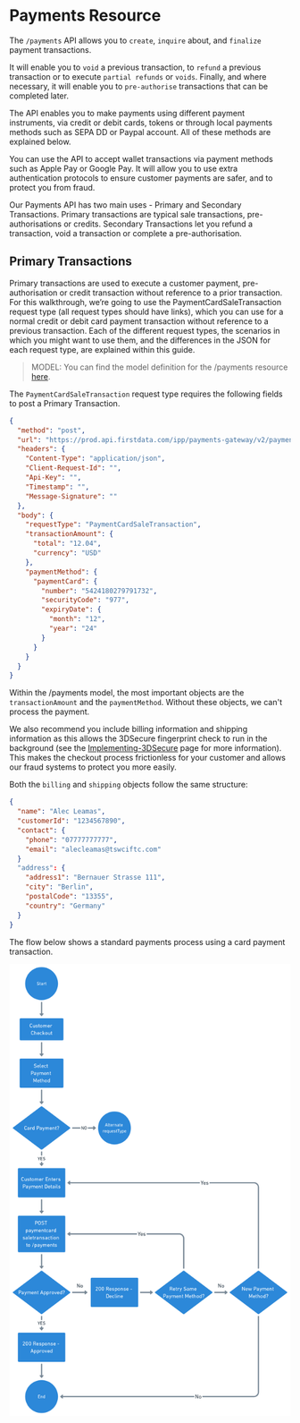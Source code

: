 # Payments Resource

The `/payments` API allows you to `create`, `inquire` about, and `finalize` payment transactions. 

It will enable you to `void` a previous transaction, to `refund` a previous transaction or to execute `partial refunds` or `voids`. Finally, and where necessary, it will enable you to `pre-authorise` transactions that can be completed later.

The API enables you to make payments using different payment instruments, via credit or debit cards, tokens or through local payments methods such as SEPA DD or Paypal account. All of these methods are explained below. 

You can use the API to accept wallet transactions via payment methods such as Apple Pay or Google Pay. It will allow you to use extra authentication protocols to ensure customer payments are safer, and to protect you from fraud.

Our Payments API has two main uses - Primary and Secondary Transactions. Primary transactions are typical sale transactions, pre-authorisations or credits. Secondary Transactions let you refund a transaction, void a transaction or complete a pre-authorisation. 

## Primary Transactions

Primary transactions are used to execute a customer payment, pre-authorisation or credit transaction without reference to a prior transaction. For this walkthrough, we’re going to use the PaymentCardSaleTransaction request type (all request types should have links), which you can use for a normal credit or debit card payment transaction without reference to a previous transaction. Each of the different request types, the scenarios in which you might want to use them, and the differences in the JSON for each request type, are explained within this guide.

<!-- theme: success -->

> MODEL: You can find the model definition for the /payments resource [here](https://docs.fiserv.com/docs/payments/reference/Payments.v1.yaml/paths/~1payments/post).

The `PaymentCardSaleTransaction` request type requires the following fields to post a Primary Transaction. 

```json
{
  "method": "post",
  "url": "https://prod.api.firstdata.com/ipp/payments-gateway/v2/payments",
  "headers": {
    "Content-Type": "application/json",
    "Client-Request-Id": "",
    "Api-Key": "",
    "Timestamp": "",
    "Message-Signature": ""
  },
  "body": {
    "requestType": "PaymentCardSaleTransaction",
    "transactionAmount": {
      "total": "12.04",
      "currency": "USD"
    },
    "paymentMethod": {
      "paymentCard": {
        "number": "5424180279791732",
        "securityCode": "977",
        "expiryDate": {
          "month": "12",
          "year": "24"
        }
      }
    }
  }
}
```

Within the /payments model, the most important objects are the `transactionAmount` and the `paymentMethod`. Without these objects, we can't process the payment. 

We also recommend you include billing information and shipping information as this allows the 3DSecure fingerprint check to run in the background (see the [Implementing-3DSecure](docs/Implementing-3DSecure.md) page for more information). This makes the checkout process frictionless for your customer and allows our fraud systems to protect you more easily. 

Both the `billing` and `shipping` objects follow the same structure:

```json
{
  "name": "Alec Leamas",
  "customerId": "1234567890",
  "contact": {
    "phone": "07777777777",
    "email": "alecleamas@tswciftc.com"
  }
  "address": {
    "address1": "Bernauer Strasse 111",
    "city": "Berlin",
    "postalCode": "13355",
    "country": "Germany"
  }
}
```

The flow below shows a standard payments process using a card payment transaction.

![Standard Payments Flow](https://raw.githubusercontent.com/Fiserv-Developer/payments-api/2.0.0-docs/assets/images/paymentsProcessFlowDiagram.png) 


